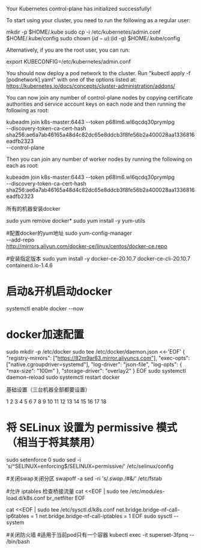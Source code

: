 <!--
 * @Date: 2022-01-29 12:42:15
 * @LastEditors: seven sun 
 * @LastEditTime: 2022-01-29 14:13:30
 * @FilePath: /interview/k8s/k8s.md
-->

Your Kubernetes control-plane has initialized successfully!

To start using your cluster, you need to run the following as a regular user:

  mkdir -p $HOME/.kube
  sudo cp -i /etc/kubernetes/admin.conf $HOME/.kube/config
  sudo chown $(id -u):$(id -g) $HOME/.kube/config

Alternatively, if you are the root user, you can run:

  export KUBECONFIG=/etc/kubernetes/admin.conf

You should now deploy a pod network to the cluster.
Run "kubectl apply -f [podnetwork].yaml" with one of the options listed at:
  https://kubernetes.io/docs/concepts/cluster-administration/addons/

You can now join any number of control-plane nodes by copying certificate authorities
and service account keys on each node and then running the following as root:

  kubeadm join k8s-master:6443 --token p68lm6.wl6qcdq30prymlpg \
    --discovery-token-ca-cert-hash sha256:ae6a7ab46165a48d4c82dc65e8ddcb3f8fe56b2a400028aa1336816eadfb2323 \
    --control-plane

Then you can join any number of worker nodes by running the following on each as root:

kubeadm join k8s-master:6443 --token p68lm6.wl6qcdq30prymlpg \
    --discovery-token-ca-cert-hash sha256:ae6a7ab46165a48d4c82dc65e8ddcb3f8fe56b2a400028aa1336816eadfb2323


所有的机器安装docker

sudo yum remove docker*
sudo yum install -y yum-utils
 
#配置docker的yum地址
sudo yum-config-manager \
--add-repo \
http://mirrors.aliyun.com/docker-ce/linux/centos/docker-ce.repo
 
 
#安装指定版本
sudo yum install -y docker-ce-20.10.7 docker-ce-cli-20.10.7 containerd.io-1.4.6
 
#   启动&开机启动docker
systemctl enable docker --now
 
# docker加速配置
sudo mkdir -p /etc/docker
sudo tee /etc/docker/daemon.json <<-'EOF'
{
  "registry-mirrors": ["https://82m9ar63.mirror.aliyuncs.com"],
  "exec-opts": ["native.cgroupdriver=systemd"],
  "log-driver": "json-file",
  "log-opts": {
    "max-size": "100m"
  },
  "storage-driver": "overlay2"
}
EOF
sudo systemctl daemon-reload
sudo systemctl restart docker



基础设置（三台机器全部都要设置）

1
2
3
4
5
6
7
8
9
10
11
12
13
14
15
16
17
18
# 将 SELinux 设置为 permissive 模式（相当于将其禁用）
sudo setenforce 0
sudo sed -i 's/^SELINUX=enforcing$/SELINUX=permissive/' /etc/selinux/config
 
#关闭swap关闭分区
swapoff -a 
sed -ri 's/.*swap.*/#&/' /etc/fstab
 
#允许 iptables 检查桥接流量
cat <<EOF | sudo tee /etc/modules-load.d/k8s.conf
br_netfilter
EOF
 
cat <<EOF | sudo tee /etc/sysctl.d/k8s.conf
net.bridge.bridge-nf-call-ip6tables = 1
net.bridge.bridge-nf-call-iptables = 1
EOF
sudo sysctl --system

#关闭防火墙
#适用于当前pod只有一个容器
kubectl exec -it superset-3fpnq -- /bin/bash      
